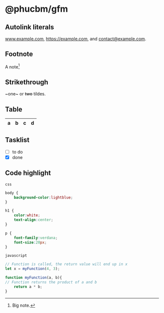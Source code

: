 # @phucbm/gfm

## Autolink literals

www.example.com, https://example.com, and contact@example.com.

## Footnote

A note[^1]

[^1]: Big note.

## Strikethrough

~one~ or ~~two~~ tildes.

## Table

| a | b | c | d |
| - | :- | -: | :-: |

## Tasklist

* [ ] to do
* [x] done

## Code highlight
`css`
```css
body {
    background-color:lightblue;
}

h1 {
    color:white;
    text-align:center;
}

p {
    font-family:verdana;
    font-size:20px;
}
```

`javascript`
```javascript
// Function is called, the return value will end up in x
let x = myFunction(4, 3);

function myFunction(a, b){
// Function returns the product of a and b
    return a * b;
}
```